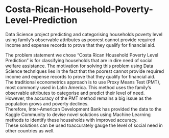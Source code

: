 # Costa-Rican-Household-Poverty-Level-Prediction
Data Science project predicting and categorising households poverty level using family’s observable attributes as poorest cannot provide required income and expense records to prove that they qualify for financial aid.


The problem statement we chose “Costa Rican Household Poverty Level Prediction”
is for classifying households that are in dire need of social welfare assistance.
The motivation for solving this problem using Data Science techniques lies in the fact that
the poorest cannot provide required income and expense records to prove that they
qualify for financial aid.<br>
The traditional econometrics approach is to use Proxy Means Test (PMT), most
commonly used in Latin America. This method uses the family’s observable
attributes to categorise and predict their level of need. <br>
However, the accuracy of the PMT method remains a big issue as the population grows and poverty declines.<br>
Therefore, Inter-American Development Bank has provided the data to the Kaggle
Community to devise novel solutions using Machine Learning methods to identify
these households with improved accuracy. <br>
These solutions can be used toaccurately gauge the level of social need in other countries as well.
